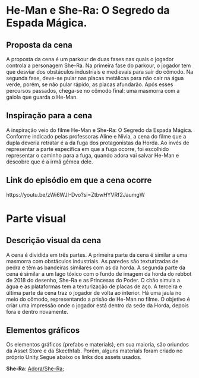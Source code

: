 # He-Man e She-Ra: O Segredo da Espada Mágica.

## Proposta da cena
<p>A proposta da cena é um parkour de duas fases nas quais o jogador controla a personagem She-Ra. Na primeira fase do parkour, o jogador tem que desviar dos obstáculos industriais e medievais para sair do cômodo. Na segunda fase, deve-se pular nas placas metálicas para não cair na água verde, porém, se não pular rápido, as placas afundarão. Após esses percursos passados, chega-se no cômodo final: uma masmorra com a gaiola que guarda o He-Man.</p>

## Inspiração para a cena
<p>A inspiração veio do filme He-Man e She-Ra: O Segredo da Espada Mágica. Conforme indicado pelas professoras Aline e Nívia, a cena do filme que a dupla deveria retratar é a da fuga dos protagonistas da Horda. Ao invés de representar a parte específica em que a fuga ocorre, foi escolhido representar o caminho para a fuga, quando adora vai salvar He-Man e descobre que é a irmã gêmea dele.</p>

## Link do episódio em que a cena ocorre
<p>https://youtu.be/zWi6WJI-Dvo?si=ZtbwHYVRf2JaumgW</p>



# Parte visual

## Descrição visual da cena 
<p>A cena é dividida em três partes. A primeira parte da cena é similar a uma masmorra com obstáculos industriais. As paredes são texturizadas de pedra e têm as bandeiras similares com as da horda. A segunda parte da cena é similar a um lago tóxico com o fundo de imagem da horda do rebbot de 2018 do desenho, She-Ra e as Princesas do Poder. O chão simula a água e as plataformas tem a texturização de placas de aço. A terceira e última parte da cena traz o jogador de volta ao interior. Há uma jaula no meio do cômodo, representando a prisão de He-Man no filme. O objetivo é criar uma impressão onde o jogador está dentro da sede da Horda, depois fora e dentro novamente.</p>

## Elementos gráficos
<p>Os elementos gráficos (prefabs e materials), em sua maioria, são oriundos da Asset Store e da Skecthfab. Porém, alguns materials foram criado no próprio Unity.Segue abaixo os links dos assets usados.</p>

**She-Ra**: [Adora/She-Ra](https://sketchfab.com/3d-models/adora-minifig-8118c15ad761452db41fcf7d501a0aa5);

